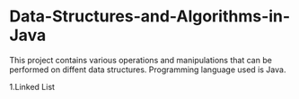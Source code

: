 # Data-Structures-and-Algorithms-in-Java

This project contains various operations and manipulations that can be performed on diffent data structures. 
Programming language used is Java.

1.Linked List
